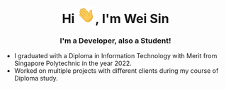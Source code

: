 <h1 align="center">Hi <img src="https://raw.githubusercontent.com/ABSphreak/ABSphreak/master/gifs/Hi.gif" width="40px" />, I'm Wei Sin</h1>
<h3 align="center">I'm a Developer, also a Student!</h3>

- I graduated with a Diploma in Information Technology with Merit from Singapore Polytechnic in the year 2022.
- Worked on multiple projects with different clients during my course of Diploma study.
